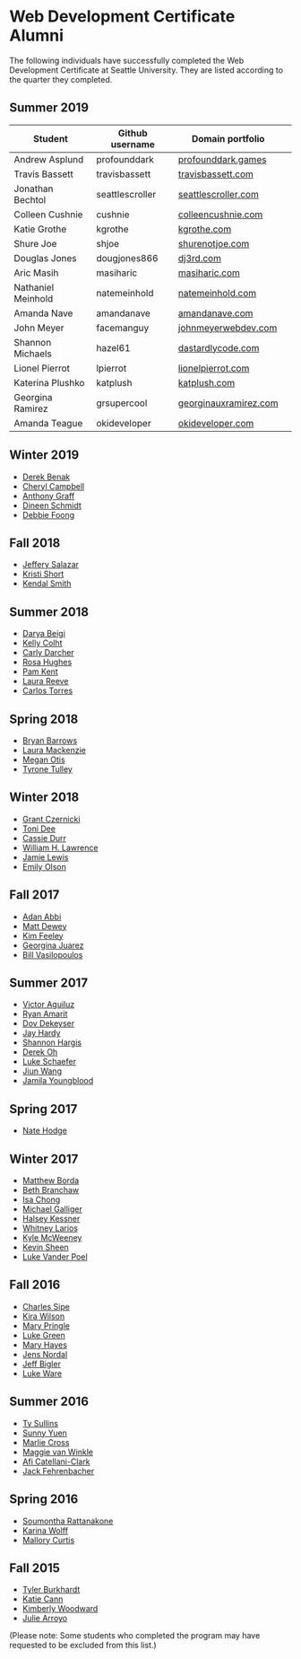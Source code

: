 # Web Development Certificate Alumni

The following individuals have successfully completed the Web Development Certificate at Seattle University. They are listed according to the quarter they completed.

## Summer 2019
| Student            | Github username | Domain portfolio            |             | 
|--------------------|-----------------|---------------------|------------------------| 
| Andrew Asplund     | profounddark    | [profounddark.games](https://profounddark.games/)  |               | 
| Travis Bassett     | travisbassett   | [travisbassett.com](http://travisbassett.com/)   |               | 
| Jonathan Bechtol   | seattlescroller | [seattlescroller.com](https://seattlescroller.github.io/portfolio/) |
| Colleen Cushnie    | cushnie         | [colleencushnie.com](https://www.colleencushnie.com/)  |               | 
| Katie Grothe       | kgrothe         | [kgrothe.com](https://kgrothe.com/)
| Shure Joe          | shjoe           | [shurenotjoe.com](https://www.shurenotjoe.com/)     |               | 
| Douglas Jones      | dougjones866    | [dj3rd.com](https://www.dj3rd.com)     |         |
| Aric Masih         | masiharic       | [masiharic.com](https://www.masiharic.com/)       |               | 
| Nathaniel Meinhold | natemeinhold    | [natemeinhold.com](https://natemeinhold.com/)    |               | 
| Amanda Nave        | amandanave      | [amandanave.com](http://amandanave.com/)
| John Meyer         | facemanguy      | [johnmeyerwebdev.com](http://www.johnmeyerwebdev.com/) |               | 
| Shannon Michaels   | hazel61         | [dastardlycode.com](https://www.dastardlycode.com/)   |               | 
| Lionel Pierrot     | lpierrot        | [lionelpierrot.com](https://www.lionelpierrot.com/)   |               | 
| Katerina Plushko   | katplush        | [katplush.com](https://www.katplush.com/profile/)         |               | 
| Georgina Ramirez   | grsupercool     | [georginauxramirez.com](https://www.georginauxramirez.com/)              | 
| Amanda Teague      | okideveloper    | [okideveloper.com](http://www.okideveloper.com/Okidevelopers-Portfolio/)    |    

## Winter 2019
* [Derek Benak](https://derekbenak.com/index.html)
* [Cheryl Campbell](https://cherylac.com/)
* [Anthony Graff](http://anthonygraf.com/)
* [Dineen Schmidt](https://www.dineenlauren.com/)
* [Debbie Foong](http://www.dfoong.com/)

## Fall 2018
* [Jeffery Salazar](http://jeffsierra.com/WebDevPortfolio-SalazarJeff/)
* [Kristi Short](https://kristishort.com/)
* [Kendal Smith](http://kendalsmith.com/)


## Summer 2018
* [Darya Beigi](http://www.dbeigi.com/)
* [Kelly Colht](https://kellycolht.net/)
* [Carly Darcher](http://carlydarcher.com/)
* [Rosa Hughes](http://rosalhughes.com/)
* [Pam Kent](http://www.masonpam.com/)
* [Laura Reeve](http://reevedesigns.com/)
* [Carlos Torres](http://carlos-torres.com/)

## Spring 2018
* [Bryan Barrows](http://bryanbarrows.me)
* [Laura Mackenzie](http://lauramackenzie.net/)
* [Megan Otis](http://meganmotis.com/)
* [Tyrone Tulley](http://tyronetully.com/)

## Winter 2018
* [Grant Czernicki](http://www.grantcz.com/)
* [Toni Dee](http://www.deelightfulconceptions.com/)
* [Cassie Durr](http://cassiedurr.com/)
* [William H. Lawrence](http://www.williamhlawrence.com/)
* [Jamie Lewis](http://jnlewisdesigns.com/)
* [Emily Olson](http://emilyrayolson.com/)

## Fall 2017

* [Adan Abbi](https://myportfolio206.herokuapp.com/)
* [Matt Dewey](http://mattfromseattle.com/)
* [Kim Feeley](http://kimfeeley.com/)
* [Georgina Juarez](http://georginajuarez.com/)
* [Bill Vasilopoulos](http://billvas.com/)

## Summer 2017
* [Victor Aguiluz](http://victa727.com/)
* [Ryan Amarit](http://www.ryanamarit.com/)
* [Dov Dekeyser](http://ddekeyser.com/)
* [Jay Hardy](http://www.jayhardy.us/)
* [Shannon Hargis ](http://www.shannonhargis.com/)
* [Derek Oh](http://derekoh.com/)
* [Luke Schaefer](http://www.jlukes.co/portfolio/)
* [Jiun Wang](http://jiuntingwang.com/)
* [Jamila Youngblood](https://jammy3782.github.io/)


## Spring 2017
* [Nate Hodge](http://razorbuild.com)

## Winter 2017
* [Matthew Borda](http://matthewborda.com)
* [Beth Branchaw](http://branchaweb.com)
* [Isa Chong](http://madebyisa.com)
* [Michael Galliger](http://mikejg.com)
* [Halsey Kessner](http://hkessner.com)
* [Whitney Larios](http://www.whitneylarios.com)
* [Kyle McWeeney](http://kylemcweeney.com)
* [Kevin Sheen](http://kevinsheen.ninja)
* [Luke Vander Poel](http://www.lvpoel.me)

## Fall 2016
* [Charles Sipe](http://portfolio.charlessipe.com/)
* [Kira Wilson](http://kiranw.com/)
* [Mary Pringle](http://marypringle.com/)
* [Luke Green](http://lukegreen.net/)
* [Mary Hayes](https://marymhayes.github.io/hayesPortfolio/)
* [Jens Nordal](http://jensnordal.com/)
* [Jeff Bigler](http://jeffbiglerportfolio.com/)
* [Luke Ware](http://www.lukemakesmedia.com/)

## Summer 2016
* [Ty Sullins](http://tysfolio.com)
* [Sunny Yuen](http://yuens.me)
* [Marlie Cross](http://marliemagic.com/)
* [Maggie van Winkle](http://maggievanwinkle.com/)
* [Afi Catellani-Clark](http://www.aficc.me/)
* [Jack Fehrenbacher](http://jfehrenbacher.com)

## Spring 2016

* [Soumontha Rattanakone](http://sumoontha.com/)
* [Karina Wolff](http://karinasebastian.com/) 
* [Mallory Curtis]()

## Fall 2015

* [Tyler Burkhardt](http://tylerburkhardt.com)
* [Katie Cann](http://katietcann.com)
* [Kimberly Woodward](http://kimberlyrwoodward.com/)
* [Julie Arroyo](http://juliearroyo.com/)


(Please note: Some students who completed the program may have requested to be excluded from this list.)
